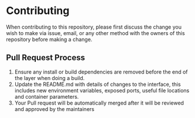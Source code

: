 # Contributing

When contributing to this repository, please first discuss the change you wish to make via issue, email, 
or any other method with the owners of this repository before making a change.

## Pull Request Process

1. Ensure any install or build dependencies are removed before the end of the layer when doing a 
   build.
2. Update the README.md with details of changes to the interface, this includes new environment 
   variables, exposed ports, useful file locations and container parameters.
3. Your Pull request will be automatically merged after it will be reviewed and approved by the maintainers
